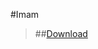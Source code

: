 #Imam

> ##[Download](https://github.com/Mezilsa/Sounds/releases/download/1.0.90/MuslimPrayer.rar)

